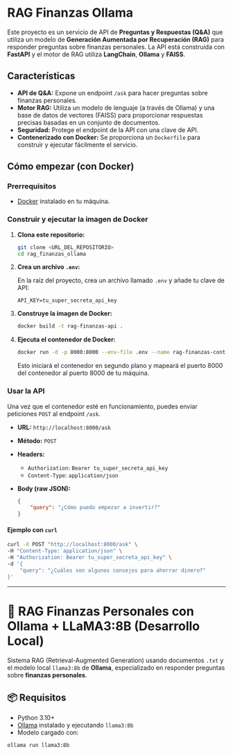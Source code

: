 # RAG Finanzas Ollama

Este proyecto es un servicio de API de **Preguntas y Respuestas (Q&A)** que utiliza un modelo de **Generación Aumentada por Recuperación (RAG)** para responder preguntas sobre finanzas personales. La API está construida con **FastAPI** y el motor de RAG utiliza **LangChain**, **Ollama** y **FAISS**.

## Características

-   **API de Q&A:** Expone un endpoint `/ask` para hacer preguntas sobre finanzas personales.
-   **Motor RAG:** Utiliza un modelo de lenguaje (a través de Ollama) y una base de datos de vectores (FAISS) para proporcionar respuestas precisas basadas en un conjunto de documentos.
-   **Seguridad:** Protege el endpoint de la API con una clave de API.
-   **Contenerizado con Docker:** Se proporciona un `Dockerfile` para construir y ejecutar fácilmente el servicio.

## Cómo empezar (con Docker)

### Prerrequisitos

-   [Docker](https://www.docker.com/get-started) instalado en tu máquina.

### Construir y ejecutar la imagen de Docker

1.  **Clona este repositorio:**

    ```bash
    git clone <URL_DEL_REPOSITORIO>
    cd rag_finanzas_ollama
    ```

2.  **Crea un archivo `.env`:**

    En la raíz del proyecto, crea un archivo llamado `.env` y añade tu clave de API:

    ```
    API_KEY=tu_super_secreta_api_key
    ```

3.  **Construye la imagen de Docker:**

    ```bash
    docker build -t rag-finanzas-api .
    ```

4.  **Ejecuta el contenedor de Docker:**

    ```bash
    docker run -d -p 8000:8000 --env-file .env --name rag-finanzas-container rag-finanzas-api
    ```

    Esto iniciará el contenedor en segundo plano y mapeará el puerto 8000 del contenedor al puerto 8000 de tu máquina.

### Usar la API

Una vez que el contenedor esté en funcionamiento, puedes enviar peticiones `POST` al endpoint `/ask`.

-   **URL:** `http://localhost:8000/ask`
-   **Método:** `POST`
-   **Headers:**
    -   `Authorization`: `Bearer tu_super_secreta_api_key`
    -   `Content-Type`: `application/json`
-   **Body (raw JSON):**

    ```json
    {
        "query": "¿Cómo puedo empezar a invertir?"
    }
    ```

#### Ejemplo con `curl`

```bash
curl -X POST "http://localhost:8000/ask" \
-H "Content-Type: application/json" \
-H "Authorization: Bearer tu_super_secreta_api_key" \
-d '{
    "query": "¿Cuáles son algunos consejos para ahorrar dinero?"
}'
```

---

# 🧠 RAG Finanzas Personales con Ollama + LLaMA3:8B (Desarrollo Local)

Sistema RAG (Retrieval-Augmented Generation) usando documentos `.txt` y el modelo local `llama3:8b` de **Ollama**, especializado en responder preguntas sobre **finanzas personales**.

## 📦 Requisitos

- Python 3.10+
- [Ollama](https://ollama.com/) instalado y ejecutando `llama3:8b`
- Modelo cargado con:

```bash
ollama run llama3:8b
```